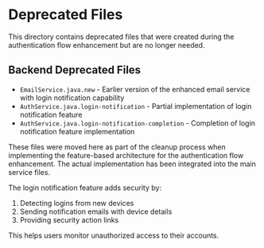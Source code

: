 # Deprecated Files

This directory contains deprecated files that were created during the authentication flow enhancement but are no longer needed.

## Backend Deprecated Files

- `EmailService.java.new` - Earlier version of the enhanced email service with login notification capability
- `AuthService.java.login-notification` - Partial implementation of login notification feature
- `AuthService.java.login-notification-completion` - Completion of login notification feature implementation

These files were moved here as part of the cleanup process when implementing the feature-based architecture for the authentication flow enhancement. The actual implementation has been integrated into the main service files.

The login notification feature adds security by:
1. Detecting logins from new devices
2. Sending notification emails with device details
3. Providing security action links

This helps users monitor unauthorized access to their accounts.
